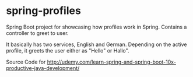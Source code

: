 # spring-profiles

Spring Boot project for showcasing how profiles work in Spring. 
Contains a controller to greet to user.

It basically has two services, English and German. Depending on the active profile, it greets the user either as "Hello" or Hallo".

Source Code for http://udemy.com/learn-spring-and-spring-boot-10x-productive-java-development/

